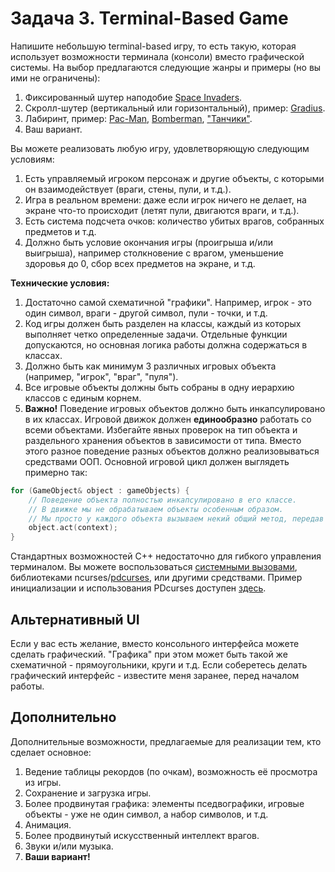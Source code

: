 
# Задача 3. Terminal-Based Game

Напишите небольшую terminal-based игру, то есть такую, которая использует возможности терминала (консоли) вместо графической системы. На выбор предлагаются следующие жанры и примеры (но вы ими не ограничены):

1. Фиксированный шутер наподобие [Space Invaders](https://ru.wikipedia.org/wiki/Space_Invaders).
2. Скролл-шутер (вертикальный или горизонтальный), пример: [Gradius](https://ru.wikipedia.org/wiki/Gradius).
3. Лабиринт, пример: [Pac-Man](https://ru.wikipedia.org/wiki/Pac-Man), [Bomberman](https://ru.wikipedia.org/wiki/Bomberman_(%D0%B8%D0%B3%D1%80%D0%B0,_1983)), ["Танчики"](https://ru.wikipedia.org/wiki/Battle_City).
4. Ваш вариант.

Вы можете реализовать любую игру, удовлетворяющую следующим условиям:

1. Есть управляемый игроком персонаж и другие объекты, с которыми он взаимодействует (враги, стены, пули, и т.д.).
2. Игра в реальном времени: даже если игрок ничего не делает, на экране что-то происходит (летят пули, двигаются враги, и т.д.).
3. Есть система подсчета очков: количество убитых врагов, собранных предметов и т.д.
4. Должно быть условие окончания игры (проигрыша и/или выигрыша), например столкновение с врагом, уменьшение здоровья до 0, сбор всех предметов на экране, и т.д.

**Технические условия:**

1. Достаточно самой схематичной "графики". Например, игрок - это один символ, враги - другой символ, пули - точки, и т.д.
2. Код игры должен быть разделен на классы, каждый из которых выполняет четко определенные задачи. Отдельные функции допускаются, но основная логика работы должна содержаться в классах.
3. Должно быть как минимум 3 различных игровых объекта (например, "игрок", "враг", "пуля").
4. Все игровые объекты должны быть собраны в одну иерархию классов с единым корнем.
5. **Важно!** Поведение игровых объектов должно быть инкапсулировано в их классах. Игровой движок должен **единообразно** работать со всеми объектами. Избегайте явных проверок на тип объекта и раздельного хранения объектов в зависимости от типа. Вместо этого разное поведение разных объектов должно реализовываться средствами ООП. Основной игровой цикл должен выглядеть примерно так:
```C++
for (GameObject& object : gameObjects) {
    // Поведение объекта полностью инкапсулировано в его классе.
    // В движке мы не обрабатываем объекты особенным образом. 
    // Мы просто у каждого объекта вызываем некий общий метод, передав ему некий контекст.
    object.act(context);
}
```

Стандартных возможностей С++ недостаточно для гибкого управления терминалом. Вы можете воспользоваться [системными вызовами](https://learn.microsoft.com/ru-ru/windows/console/console-reference), библиотеками ncurses/[pdcurses](https://pdcurses.org/), или другими средствами. Пример инициализации и использования PDcurses доступен [здесь](../cpp-examples/terminal-game).

## Альтернативный UI

Если у вас есть желание, вместо консольного интерфейса можете сделать графический. "Графика" при этом может быть такой же схематичной - прямоугольники, круги и т.д. Если соберетесь делать графический интерфейс - известите меня заранее, перед началом работы.

## Дополнительно

Дополнительные возможности, предлагаемые для реализации тем, кто сделает основное:

1. Ведение таблицы рекордов (по очкам), возможность её просмотра из игры.
2. Сохранение и загрузка игры.
3. Более продвинутая графика: элементы пседвографики, игровые объекты - уже не один символ, а набор символов, и т.д.
4. Анимация.
5. Более продвинутый искусственный интеллект врагов.
6. Звуки и/или музыка.
7. **Ваши вариант!**
